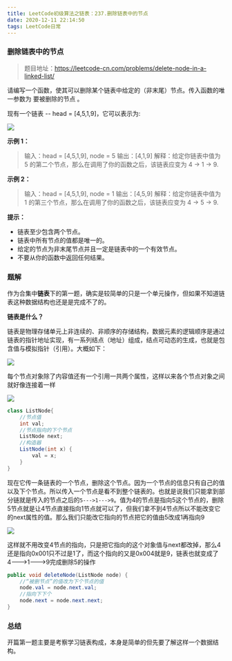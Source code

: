 ```yaml
---
title: LeetCode初级算法之链表：237.删除链表中的节点
date: 2020-12-11 22:14:50
tags: LeetCode日常
---
```


### 删除链表中的节点

> 题目地址：https://leetcode-cn.com/problems/delete-node-in-a-linked-list/

请编写一个函数，使其可以删除某个链表中给定的（非末尾）节点。传入函数的唯一参数为 要被删除的节点 。<!--more-->

现有一个链表 -- head = [4,5,1,9]，它可以表示为:

![](https://gitee-blogimage.oss-cn-beijing.aliyuncs.com/blogImage/%E5%88%A0%E9%99%A4%E9%93%BE%E8%A1%A8%E4%B8%AD%E7%9A%84%E8%8A%82%E7%82%B9/1.png)

**示例 1：**

> 输入：head = [4,5,1,9], node = 5
> 输出：[4,1,9]
> 解释：给定你链表中值为 5 的第二个节点，那么在调用了你的函数之后，该链表应变为 4 -> 1 -> 9.

**示例 2：**

> 输入：head = [4,5,1,9], node = 1
> 输出：[4,5,9]
> 解释：给定你链表中值为 1 的第三个节点，那么在调用了你的函数之后，该链表应变为 4 -> 5 -> 9.

**提示：**

* 链表至少包含两个节点。
* 链表中所有节点的值都是唯一的。
* 给定的节点为非末尾节点并且一定是链表中的一个有效节点。
* 不要从你的函数中返回任何结果。

### 题解

作为合集中**链表**下的第一题，确实是较简单的只是一个单元操作，但如果不知道链表这种数据结构也还是是完成不了的。

**链表是什么？**

链表是物理存储单元上非连续的、非顺序的存储结构，数据元素的逻辑顺序是通过链表的指针地址实现，有一系列结点（地址）组成，结点可动态的生成，也就是包含值与模拟指针（引用）。大概如下：

![](https://gitee-blogimage.oss-cn-beijing.aliyuncs.com/blogImage/%E5%88%A0%E9%99%A4%E9%93%BE%E8%A1%A8%E4%B8%AD%E7%9A%84%E8%8A%82%E7%82%B9/2.png)

每个节点对象除了内容值还有一个引用一共两个属性，这样以来各个节点对象之间就好像连接着一样

![](https://gitee-blogimage.oss-cn-beijing.aliyuncs.com/blogImage/%E5%88%A0%E9%99%A4%E9%93%BE%E8%A1%A8%E4%B8%AD%E7%9A%84%E8%8A%82%E7%82%B9/1.png)

```java
class ListNode{
    //节点值
    int val;
    //节点指向的下个节点
    ListNode next;
    //构造器
    ListNode(int x) { 
        val = x; 
    }
}
```

现在它传一条链表的一个节点，删除这个节点。因为一个节点的信息只有自己的值以及下个节点。所以传入一个节点是看不到整个链表的。也就是说我们只能拿到部分链就是传入的节点之后的`5--->1--->9`。值为4的节点是指向5这个节点的，删除5节点就是让4节点直接指向1节点就可以了，但我们拿不到4节点所以不能改变它的next属性的值。那么我们只能改它指向的节点把它的值由5改成1再指向9

![](https://gitee-blogimage.oss-cn-beijing.aliyuncs.com/blogImage/%E5%88%A0%E9%99%A4%E9%93%BE%E8%A1%A8%E4%B8%AD%E7%9A%84%E8%8A%82%E7%82%B9/3.png)

这样就不用改变4节点的指向，只是把它指向的这个对象值与next都改掉，那么4还是指向0x001只不过是1了，而这个指向的又是0x004就是9，链表也就变成了4--->1--->9完成删除5的操作

```java
public void deleteNode(ListNode node) {
    //“被删节点”的值改为下个节点的值
    node.val = node.next.val;
    //指向下下个
    node.next = node.next.next;
}
```



### 总结

开篇第一题主要是考察学习链表构成，本身是简单的但先要了解这样一个数据结构。